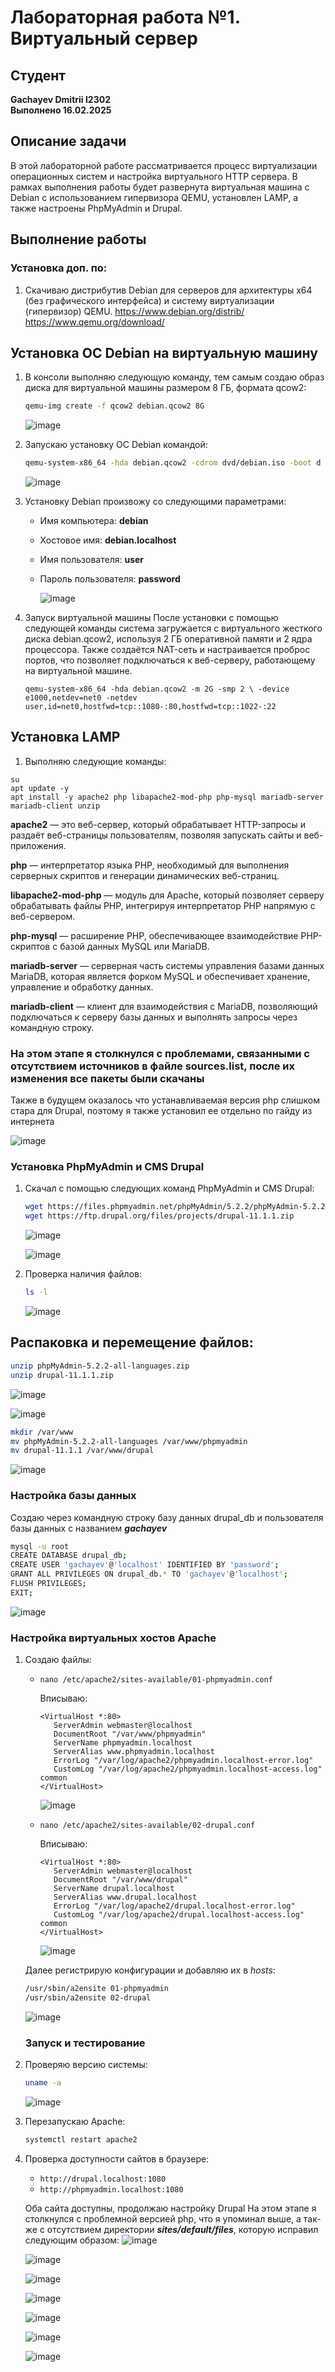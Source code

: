 # Лабораторная работа №1. Виртуальный сервер

## Студент
**Gachayev Dmitrii I2302**  
**Выполнено 16.02.2025**  

## Описание задачи
В этой лабораторной работе рассматривается процесс виртуализации операционных систем и настройка виртуального HTTP сервера. В рамках выполнения работы будет развернута виртуальная машина с Debian с использованием гипервизора QEMU, установлен LAMP, а также настроены PhpMyAdmin и Drupal.
## Выполнение работы
### Установка доп. по: 
1. Скачиваю дистрибутив Debian для серверов для архитектуры x64 (без графического интерфейса) и систему виртуализации (гипервизор) QEMU.
   https://www.debian.org/distrib/
   https://www.qemu.org/download/
## Установка ОС Debian на виртуальную машину
1. В консоли выполняю следующую команду, тем самым создаю образ диска для виртуальной машины размером 8 ГБ, формата qcow2:
   ```sh
   qemu-img create -f qcow2 debian.qcow2 8G
   ```
   
   ![image](screenshots/Screenshot_1.png)
   
3. Запускаю установку OC Debian командой:
   ```sh
   qemu-system-x86_64 -hda debian.qcow2 -cdrom dvd/debian.iso -boot d -m 2G
   ```
   
   ![image](screenshots/Screenshot_3.png)
   
4. Установку Debian произвожу со следующими параметрами: 
   - Имя компьютера: **debian**
   - Хостовое имя: **debian.localhost**
   - Имя пользователя: **user**
   - Пароль пользователя: **password**
     
     ![image](screenshots/Screenshot_2.png)
     
5. Запуск виртуальной машины
   После установки с помощью следующей команды система загружается с виртуального жесткого диска debian.qcow2, используя 2 ГБ оперативной памяти и 2 ядра процессора. Также создаётся NAT-сеть и  настраивается проброс портов, что позволяет подключаться к веб-серверу, работающему на виртуальной машине.
   ```
   qemu-system-x86_64 -hda debian.qcow2 -m 2G -smp 2 \ -device e1000,netdev=net0 -netdev user,id=net0,hostfwd=tcp::1080-:80,hostfwd=tcp::1022-:22
   ```
## Установка LAMP
1. Выполняю следующие команды:
 ```
su
apt update -y
apt install -y apache2 php libapache2-mod-php php-mysql mariadb-server mariadb-client unzip

```

**apache2** — это веб-сервер, который обрабатывает HTTP-запросы и раздаёт веб-страницы пользователям, позволяя запускать сайты и веб-приложения.

**php** — интерпретатор языка PHP, необходимый для выполнения серверных скриптов и генерации динамических веб-страниц.

**libapache2-mod-php** — модуль для Apache, который позволяет серверу обрабатывать файлы PHP, интегрируя интерпретатор PHP напрямую с веб-сервером.

**php-mysql** — расширение PHP, обеспечивающее взаимодействие PHP-скриптов с базой данных MySQL или MariaDB.

**mariadb-server** — серверная часть системы управления базами данных MariaDB, которая является форком MySQL и обеспечивает хранение, управление и обработку данных.

**mariadb-client** — клиент для взаимодействия с MariaDB, позволяющий подключаться к серверу базы данных и выполнять запросы через командную строку.
### На этом этапе я столкнулся с проблемами, связанными с отсутствием источников в файле sources.list, после их изменения все пакеты были скачаны
Также в будущем оказалось что устанавливаемая версия php слишком стара для Drupal, поэтому я также установил ее отдельно по гайду из интернета

![image](screenshots/Screenshot_4.png)

### Установка PhpMyAdmin и CMS Drupal
1. Скачал с помощью следующих команд PhpMyAdmin и CMS Drupal:
   ```sh
   wget https://files.phpmyadmin.net/phpMyAdmin/5.2.2/phpMyAdmin-5.2.2-all-languages.zip
   wget https://ftp.drupal.org/files/projects/drupal-11.1.1.zip
   ```

   ![image](screenshots/Screenshot_7.png)

   ![image](screenshots/Screenshot_8.png)
   
3. Проверка наличия файлов:
   ```sh
   ls -l
   ```
   ![image](screenshots/Screenshot_9.png)

## Распаковка и перемещение файлов:
   ```sh
   unzip phpMyAdmin-5.2.2-all-languages.zip
   unzip drupal-11.1.1.zip
   ```
![image](screenshots/Screenshot_10.png)

![image](screenshots/Screenshot_11.png)
   
   ```sh
   mkdir /var/www
   mv phpMyAdmin-5.2.2-all-languages /var/www/phpmyadmin
   mv drupal-11.1.1 /var/www/drupal
   ```
 ![image](screenshots/Screenshot_15.png)

 ### Настройка базы данных

   Создаю через командную строку базу данных drupal_db и пользователя базы данных с названием ***gachayev***
   ```sh
   mysql -u root
   CREATE DATABASE drupal_db;
   CREATE USER 'gachayev'@'localhost' IDENTIFIED BY 'password';
   GRANT ALL PRIVILEGES ON drupal_db.* TO 'gachayev'@'localhost';
   FLUSH PRIVILEGES;
   EXIT;
   ```
![image](screenshots/Screenshot_16.png)

### Настройка виртуальных хостов Apache
1. Создаю файлы:
   - `nano /etc/apache2/sites-available/01-phpmyadmin.conf`

     Вписываю:
      ```
      <VirtualHost *:80>
         ServerAdmin webmaster@localhost
         DocumentRoot "/var/www/phpmyadmin"
         ServerName phpmyadmin.localhost
         ServerAlias www.phpmyadmin.localhost
         ErrorLog "/var/log/apache2/phpmyadmin.localhost-error.log"
         CustomLog "/var/log/apache2/phpmyadmin.localhost-access.log" common
      </VirtualHost>
      ```
      ![image](screenshots/Screenshot_18.png)
     
   - `nano /etc/apache2/sites-available/02-drupal.conf`
     
      Вписываю:
      ```
      <VirtualHost *:80>
         ServerAdmin webmaster@localhost
         DocumentRoot "/var/www/drupal"
         ServerName drupal.localhost
         ServerAlias www.drupal.localhost
         ErrorLog "/var/log/apache2/drupal.localhost-error.log"
         CustomLog "/var/log/apache2/drupal.localhost-access.log" common
      </VirtualHost>
      ```
      ![image](screenshots/Screenshot_19.png)

   Далее регистрирую конфигурации и добавляю их в *hosts*:
   ```sh
   /usr/sbin/a2ensite 01-phpmyadmin
   /usr/sbin/a2ensite 02-drupal
   ```
   ![image](screenshots/Screenshot_20.png)

   ### Запуск и тестирование
1. Проверяю версию системы:
   ```sh
   uname -a
   ```
   
   ![image](screenshots/Screenshot_29.png)
   
3. Перезапускаю Apache:
   ```sh
   systemctl restart apache2
   ```
4. Проверка доступности сайтов в браузере:
   - `http://drupal.localhost:1080`
   - `http://phpmyadmin.localhost:1080`
  
   Оба сайта доступны, продолжаю настройку Drupal
   На этом этапе я столкнулся с проблемной версией php, что я упоминал выше, а так-же с отсутствием директории ***sites/default/files***, которую исправил следующим образом:
   ![image](screenshots/Screenshot_24.png)

   ![image](screenshots/Screenshot_22.png)

   ![image](screenshots/Screenshot_23.png)

   ![image](screenshots/Screenshot_25.png)

   ![image](screenshots/Screenshot_26.png)

   ![image](screenshots/Screenshot_27.png)

   ![image](screenshots/Screenshot_28.png)

   
